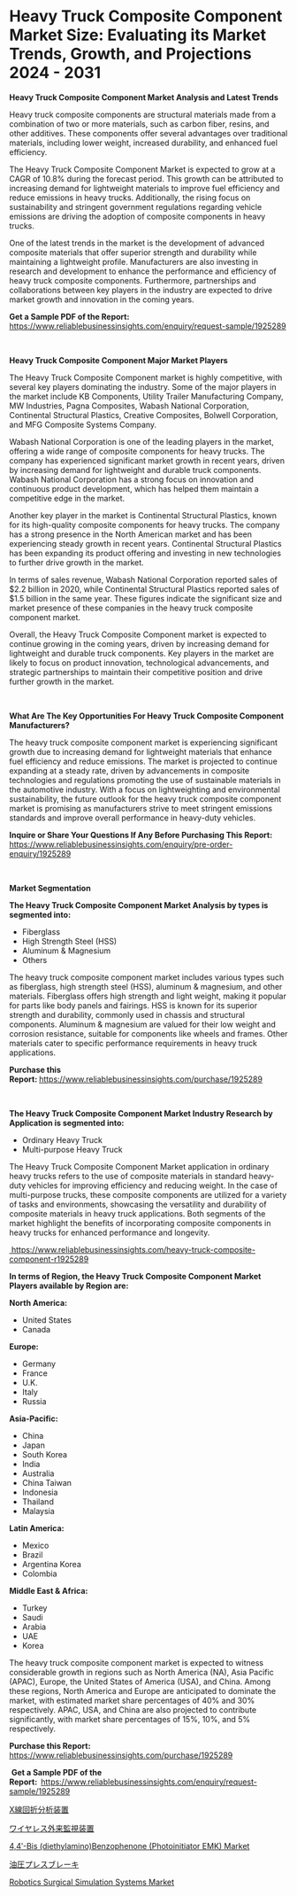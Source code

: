 <p><h1>Heavy Truck Composite Component Market Size: Evaluating its Market Trends, Growth, and Projections 2024 - 2031</h1></p><p><strong>Heavy Truck Composite Component Market Analysis and Latest Trends</strong></p>
<p><p>Heavy truck composite components are structural materials made from a combination of two or more materials, such as carbon fiber, resins, and other additives. These components offer several advantages over traditional materials, including lower weight, increased durability, and enhanced fuel efficiency.</p><p>The Heavy Truck Composite Component Market is expected to grow at a CAGR of 10.8% during the forecast period. This growth can be attributed to increasing demand for lightweight materials to improve fuel efficiency and reduce emissions in heavy trucks. Additionally, the rising focus on sustainability and stringent government regulations regarding vehicle emissions are driving the adoption of composite components in heavy trucks.</p><p>One of the latest trends in the market is the development of advanced composite materials that offer superior strength and durability while maintaining a lightweight profile. Manufacturers are also investing in research and development to enhance the performance and efficiency of heavy truck composite components. Furthermore, partnerships and collaborations between key players in the industry are expected to drive market growth and innovation in the coming years.</p></p>
<p><strong>Get a Sample PDF of the Report:&nbsp;</strong> <a href="https://www.reliablebusinessinsights.com/enquiry/request-sample/1925289">https://www.reliablebusinessinsights.com/enquiry/request-sample/1925289</a></p>
<p>&nbsp;</p>
<p><strong>Heavy Truck Composite Component Major Market Players</strong></p>
<p><p>The Heavy Truck Composite Component market is highly competitive, with several key players dominating the industry. Some of the major players in the market include KB Components, Utility Trailer Manufacturing Company, MW Industries, Pagna Composites, Wabash National Corporation, Continental Structural Plastics, Creative Composites, Bolwell Corporation, and MFG Composite Systems Company.</p><p>Wabash National Corporation is one of the leading players in the market, offering a wide range of composite components for heavy trucks. The company has experienced significant market growth in recent years, driven by increasing demand for lightweight and durable truck components. Wabash National Corporation has a strong focus on innovation and continuous product development, which has helped them maintain a competitive edge in the market.</p><p>Another key player in the market is Continental Structural Plastics, known for its high-quality composite components for heavy trucks. The company has a strong presence in the North American market and has been experiencing steady growth in recent years. Continental Structural Plastics has been expanding its product offering and investing in new technologies to further drive growth in the market.</p><p>In terms of sales revenue, Wabash National Corporation reported sales of $2.2 billion in 2020, while Continental Structural Plastics reported sales of $1.5 billion in the same year. These figures indicate the significant size and market presence of these companies in the heavy truck composite component market.</p><p>Overall, the Heavy Truck Composite Component market is expected to continue growing in the coming years, driven by increasing demand for lightweight and durable truck components. Key players in the market are likely to focus on product innovation, technological advancements, and strategic partnerships to maintain their competitive position and drive further growth in the market.</p></p>
<p>&nbsp;</p>
<p><strong>What Are The Key Opportunities For Heavy Truck Composite Component Manufacturers?</strong></p>
<p><p>The heavy truck composite component market is experiencing significant growth due to increasing demand for lightweight materials that enhance fuel efficiency and reduce emissions. The market is projected to continue expanding at a steady rate, driven by advancements in composite technologies and regulations promoting the use of sustainable materials in the automotive industry. With a focus on lightweighting and environmental sustainability, the future outlook for the heavy truck composite component market is promising as manufacturers strive to meet stringent emissions standards and improve overall performance in heavy-duty vehicles.</p></p>
<p><strong>Inquire or Share Your Questions If Any Before Purchasing This Report:</strong> <a href="https://www.reliablebusinessinsights.com/enquiry/pre-order-enquiry/1925289">https://www.reliablebusinessinsights.com/enquiry/pre-order-enquiry/1925289</a></p>
<p>&nbsp;</p>
<p><strong>Market Segmentation</strong></p>
<p><strong>The Heavy Truck Composite Component Market Analysis by types is segmented into:</strong></p>
<p><ul><li>Fiberglass</li><li>High Strength Steel (HSS)</li><li>Aluminum & Magnesium</li><li>Others</li></ul></p>
<p><p>The heavy truck composite component market includes various types such as fiberglass, high strength steel (HSS), aluminum & magnesium, and other materials. Fiberglass offers high strength and light weight, making it popular for parts like body panels and fairings. HSS is known for its superior strength and durability, commonly used in chassis and structural components. Aluminum & magnesium are valued for their low weight and corrosion resistance, suitable for components like wheels and frames. Other materials cater to specific performance requirements in heavy truck applications.</p></p>
<p><strong>Purchase this Report:&nbsp;</strong><a href="https://www.reliablebusinessinsights.com/purchase/1925289">https://www.reliablebusinessinsights.com/purchase/1925289</a></p>
<p>&nbsp;</p>
<p><strong>The Heavy Truck Composite Component Market Industry Research by Application is segmented into:</strong></p>
<p><ul><li>Ordinary Heavy Truck</li><li>Multi-purpose Heavy Truck</li></ul></p>
<p><p>The Heavy Truck Composite Component Market application in ordinary heavy trucks refers to the use of composite materials in standard heavy-duty vehicles for improving efficiency and reducing weight. In the case of multi-purpose trucks, these composite components are utilized for a variety of tasks and environments, showcasing the versatility and durability of composite materials in heavy truck applications. Both segments of the market highlight the benefits of incorporating composite components in heavy trucks for enhanced performance and longevity.</p></p>
<p><a href="https://www.reliablebusinessinsights.com/heavy-truck-composite-component-r1925289">&nbsp;https://www.reliablebusinessinsights.com/heavy-truck-composite-component-r1925289</a></p>
<p><strong>In terms of Region, the Heavy Truck Composite Component Market Players available by Region are:</strong></p>
<p>
    <p> <strong> North America: </strong>
        <ul>
            <li>United States</li>
            <li>Canada</li>
        </ul>
        </p> 
    <p> <strong> Europe: </strong>
        <ul>
            <li>Germany</li>
            <li>France</li>
            <li>U.K.</li>
            <li>Italy</li>
            <li>Russia</li>
        </ul>
        </p> 
    <p> <strong> Asia-Pacific: </strong>
        <ul>
            <li>China</li>
            <li>Japan</li>
            <li>South Korea</li>
            <li>India</li>
            <li>Australia</li>
            <li>China Taiwan</li>
            <li>Indonesia</li>
            <li>Thailand</li>
            <li>Malaysia</li>
        </ul>
        </p> 
    <p> <strong> Latin America: </strong>
        <ul>
            <li>Mexico</li>
            <li>Brazil</li>
            <li>Argentina Korea</li>
            <li>Colombia</li>
        </ul>
        </p> 
    <p> <strong> Middle East & Africa: </strong>
        <ul>
            <li>Turkey</li>
            <li>Saudi</li>
            <li>Arabia</li>
            <li>UAE</li>
            <li>Korea</li>
        </ul>
    </p>
    </p>
<p><p>The heavy truck composite component market is expected to witness considerable growth in regions such as North America (NA), Asia Pacific (APAC), Europe, the United States of America (USA), and China. Among these regions, North America and Europe are anticipated to dominate the market, with estimated market share percentages of 40% and 30% respectively. APAC, USA, and China are also projected to contribute significantly, with market share percentages of 15%, 10%, and 5% respectively.</p></p>
<p><strong>Purchase this Report: </strong><a href="https://www.reliablebusinessinsights.com/purchase/1925289">https://www.reliablebusinessinsights.com/purchase/1925289</a></p>
<p>&nbsp;<strong>Get a Sample PDF of the Report:&nbsp;&nbsp;</strong><a href="https://www.reliablebusinessinsights.com/enquiry/request-sample/1925289">https://www.reliablebusinessinsights.com/enquiry/request-sample/1925289</a></p>
<p><strong></strong></p>
<p><p><a href="https://github.com/AriMuller2009/Market-Research-Report-List-2/blob/main/1570651115604.md">X線回折分析装置</a></p><p><a href="https://github.com/bucuel854722/Market-Research-Report-List-2/blob/main/6797380115603.md">ワイヤレス外来監視装置</a></p><p><a href="https://github.com/JermaineCrona2023/Market-Research-Report-List-1/blob/main/44-bis-diethylaminobenzophenone-photoinitiator-emk-market.md">4,4′-Bis (diethylamino)Benzophenone (Photoinitiator EMK) Market</a></p><p><a href="https://medium.com/@amarart56456/%E3%82%B0%E3%83%AD%E3%83%BC%E3%83%90%E3%83%AB%E6%B2%B9%E5%9C%A7%E3%83%97%E3%83%AC%E3%82%B9%E3%83%96%E3%83%AC%E3%83%BC%E3%82%AD%E7%94%A3%E6%A5%AD-%E3%82%BF%E3%82%A4%E3%83%97-%E3%82%A2%E3%83%97%E3%83%AA%E3%82%B1%E3%83%BC%E3%82%B7%E3%83%A7%E3%83%B3-%E5%B8%82%E5%A0%B4%E3%83%97%E3%83%AC%E3%83%BC%E3%83%A4%E3%83%BC-%E5%9C%B0%E5%9F%9F%E6%88%90%E9%95%B7%E5%88%86%E6%9E%90-%E3%81%8A%E3%82%88%E3%81%B3%E5%B0%86%E6%9D%A5%E3%81%AE%E3%82%B7%E3%83%8A%E3%83%AA%E3%82%AA-2024%E5%B9%B4-2031%E5%B9%B4-b37c4bb537f4">油圧プレスブレーキ</a></p><p><a href="https://github.com/ctanaka235/Market-Research-Report-List-1/blob/main/robotics-surgical-simulation-systems-market.md">Robotics Surgical Simulation Systems Market</a></p></p>